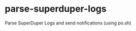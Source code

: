 parse-superduper-logs
=====================

Parse SuperDuper Logs and send notifications (using po.sh)
